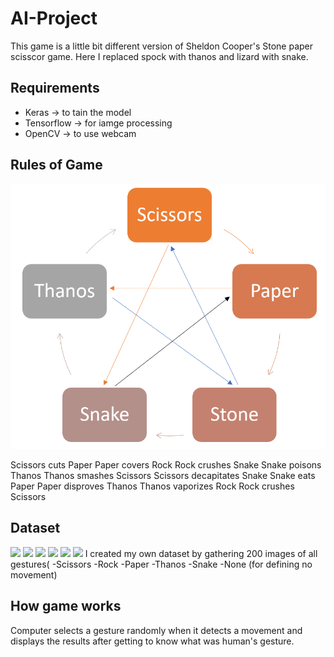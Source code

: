 # AI-Project
This game is a little bit different version of Sheldon Cooper's Stone paper scisscor game. Here I replaced spock with thanos and lizard with snake. 

## Requirements
- Keras -> to tain the model
- Tensorflow -> for iamge processing
- OpenCV -> to use webcam

## Rules of Game
![](images/rules.png)

Scissors cuts Paper
Paper covers Rock
Rock crushes Snake
Snake poisons Thanos
Thanos smashes Scissors
Scissors decapitates Snake
Snake eats Paper
Paper disproves Thanos
Thanos vaporizes Rock
Rock crushes Scissors

## Dataset
![](images_data/thanos/1.jpg)
![](images_data/rock/1.jpg)
![](images_data/paper/1.jpg)
![](images_data/scissors/1.jpg)
![](images_data/snake/1.jpg)
![](images_data/none/1.jpg)
I created my own dataset by gathering 200 images of all gestures(
-Scissors
-Rock
-Paper 
-Thanos
-Snake
-None (for defining no movement)

## How game works
Computer selects a gesture randomly when it detects a movement and displays the results after getting to know what was human's gesture.







